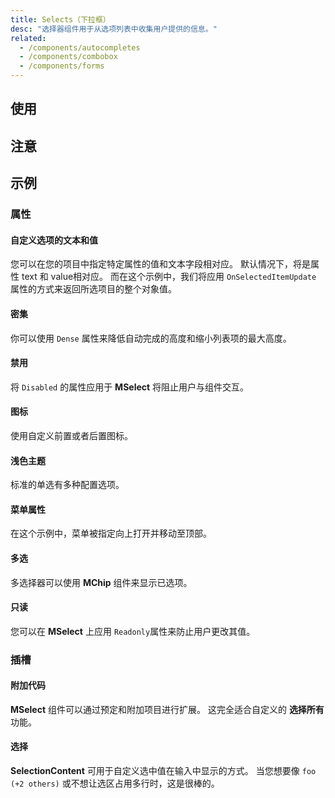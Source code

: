 ```yaml
---
title: Selects（下拉框）
desc: "选择器组件用于从选项列表中收集用户提供的信息。"
related:
  - /components/autocompletes
  - /components/combobox
  - /components/forms
---
```


## 使用

<selects-usage></selects-usage>

## 注意

<app-alert type="info" content="浏览器自动补全默认设置为关闭，可能因不同的浏览器而变化或忽略。 **[MDN](https://developer.mozilla.org/en-US/docs/Web/Security/Securing_your_site/Turning_off_form_autocompletion)**"></app-alert>

<app-alert type="warning" content="`MenuProps` 的 `Auto` 属性只支持默认输入样式。"></app-alert>

<app-alert type="error" content="当使用一个Object(对象) 作为`Items`的属性时，你必须使用`ItemText`和`ItemValue`与传入的对象关联起来。 这些值默认为 `Text` 和 `Value` 且可以更改。"></app-alert>


## 示例

### 属性

#### 自定义选项的文本和值

您可以在您的项目中指定特定属性的值和文本字段相对应。 默认情况下，将是属性 text 和 value相对应。 而在这个示例中，我们将应用 `OnSelectedItemUpdate` 属性的方式来返回所选项目的整个对象值。

<masa-example file="Examples.components.selects.CustomTextAndValue"></masa-example>

#### 密集

你可以使用 `Dense` 属性来降低自动完成的高度和缩小列表项的最大高度。

<masa-example file="Examples.components.selects.Dense"></masa-example>

#### 禁用

将 `Disabled` 的属性应用于 **MSelect** 将阻止用户与组件交互。

<masa-example file="Examples.components.selects.Disabled"></masa-example>

#### 图标

使用自定义前置或者后置图标。

<masa-example file="Examples.components.selects.Icon"></masa-example>

#### 浅色主题

标准的单选有多种配置选项。

<masa-example file="Examples.components.selects.Light"></masa-example>

#### 菜单属性

在这个示例中，菜单被指定向上打开并移动至顶部。

<masa-example file="Examples.components.selects.MenuProps"></masa-example>

#### 多选

多选择器可以使用 **MChip** 组件来显示已选项。

<masa-example file="Examples.components.selects.Multiple"></masa-example>

#### 只读

您可以在 **MSelect** 上应用 `Readonly`属性来防止用户更改其值。

<masa-example file="Examples.components.selects.Readonly"></masa-example>

### 插槽

#### 附加代码

**MSelect** 组件可以通过预定和附加项目进行扩展。 这完全适合自定义的 **选择所有** 功能。

<masa-example file="Examples.components.selects.AppendAndPrependItem"></masa-example>

#### 选择

**SelectionContent** 可用于自定义选中值在输入中显示的方式。 当您想要像 `foo (+2 others)` 或不想让选区占用多行时，这是很棒的。

<masa-example file="Examples.components.selects.Selection"></masa-example>